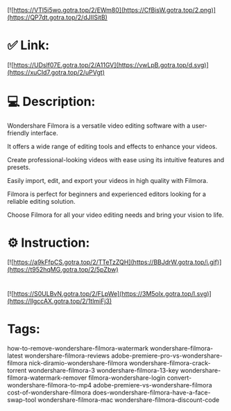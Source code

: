 [![https://VTI5i5wo.gotra.top/2/EWm80](https://CfBisW.gotra.top/2.png)](https://QP7dt.gotra.top/2/dJIISitB)
# ✅ Link:
[![https://UDslf07E.gotra.top/2/A11GV](https://vwLpB.gotra.top/d.svg)](https://xuCId7.gotra.top/2/uPVgt)
# 💻 Description:
Wondershare Filmora is a versatile video editing software with a user-friendly interface.

It offers a wide range of editing tools and effects to enhance your videos.

Create professional-looking videos with ease using its intuitive features and presets.

Easily import, edit, and export your videos in high quality with Filmora.

Filmora is perfect for beginners and experienced editors looking for a reliable editing solution.

Choose Filmora for all your video editing needs and bring your vision to life.

# ⚙️ Instruction:
[![https://a9kFfpCS.gotra.top/2/TTeTzZQH](https://BBJdrW.gotra.top/i.gif)](https://t952hqMG.gotra.top/2/5pZbw)
#
[![https://S0ULBvN.gotra.top/2/FLpWe](https://3M5olx.gotra.top/l.svg)](https://IlgccAX.gotra.top/2/1tlmiFj3)
# Tags:
how-to-remove-wondershare-filmora-watermark wondershare-filmora-latest wondershare-filmora-reviews adobe-premiere-pro-vs-wondershare-filmora nick-diramio-wondershare-filmora wondershare-filmora-crack-torrent wondershare-filmora-3 wondershare-filmora-13-key wondershare-filmora-watermark-remover filmora-wondershare-login convert-wondershare-filmora-to-mp4 adobe-premiere-vs-wondershare-filmora cost-of-wondershare-filmora does-wondershare-filmora-have-a-face-swap-tool wondershare-filmora-mac wondershare-filmora-discount-code






